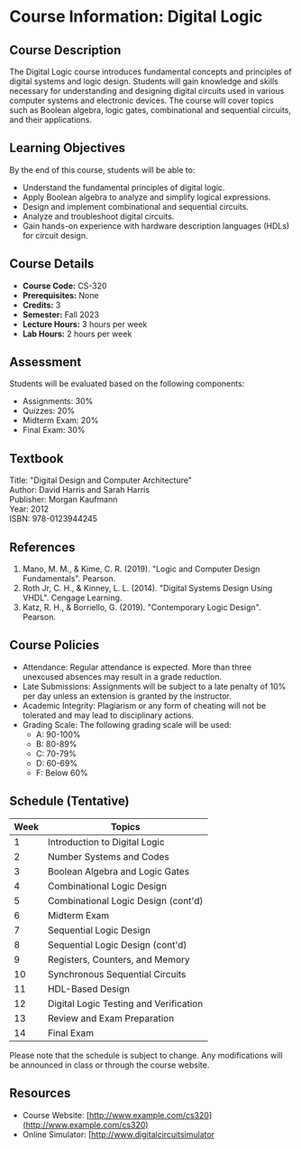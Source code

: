 # Course Information: Digital Logic

## Course Description
The Digital Logic course introduces fundamental concepts and principles of digital systems and logic design. Students will gain knowledge and skills necessary for understanding and designing digital circuits used in various computer systems and electronic devices. The course will cover topics such as Boolean algebra, logic gates, combinational and sequential circuits, and their applications.

## Learning Objectives
By the end of this course, students will be able to:

- Understand the fundamental principles of digital logic.
- Apply Boolean algebra to analyze and simplify logical expressions.
- Design and implement combinational and sequential circuits.
- Analyze and troubleshoot digital circuits.
- Gain hands-on experience with hardware description languages (HDLs) for circuit design.

## Course Details
- **Course Code:** CS-320
- **Prerequisites:** None
- **Credits:** 3
- **Semester:** Fall 2023
- **Lecture Hours:** 3 hours per week
- **Lab Hours:** 2 hours per week

## Assessment
Students will be evaluated based on the following components:

- Assignments: 30%
- Quizzes: 20%
- Midterm Exam: 20%
- Final Exam: 30%

## Textbook
Title: "Digital Design and Computer Architecture"  
Author: David Harris and Sarah Harris  
Publisher: Morgan Kaufmann  
Year: 2012  
ISBN: 978-0123944245

## References
1. Mano, M. M., & Kime, C. R. (2019). "Logic and Computer Design Fundamentals". Pearson.
2. Roth Jr, C. H., & Kinney, L. L. (2014). "Digital Systems Design Using VHDL". Cengage Learning.
3. Katz, R. H., & Borriello, G. (2019). "Contemporary Logic Design". Pearson.

## Course Policies
- Attendance: Regular attendance is expected. More than three unexcused absences may result in a grade reduction.
- Late Submissions: Assignments will be subject to a late penalty of 10% per day unless an extension is granted by the instructor.
- Academic Integrity: Plagiarism or any form of cheating will not be tolerated and may lead to disciplinary actions.
- Grading Scale: The following grading scale will be used:
  - A: 90-100%
  - B: 80-89%
  - C: 70-79%
  - D: 60-69%
  - F: Below 60%

## Schedule (Tentative)
| Week | Topics                                      |
|------|---------------------------------------------|
| 1    | Introduction to Digital Logic                |
| 2    | Number Systems and Codes                     |
| 3    | Boolean Algebra and Logic Gates              |
| 4    | Combinational Logic Design                    |
| 5    | Combinational Logic Design (cont'd)           |
| 6    | Midterm Exam                                 |
| 7    | Sequential Logic Design                       |
| 8    | Sequential Logic Design (cont'd)              |
| 9    | Registers, Counters, and Memory               |
| 10   | Synchronous Sequential Circuits               |
| 11   | HDL-Based Design                              |
| 12   | Digital Logic Testing and Verification        |
| 13   | Review and Exam Preparation                   |
| 14   | Final Exam                                   |

Please note that the schedule is subject to change. Any modifications will be announced in class or through the course website.

## Resources
- Course Website: [http://www.example.com/cs320](http://www.example.com/cs320)
- Online Simulator: [http://www.digitalcircuitsimulator
